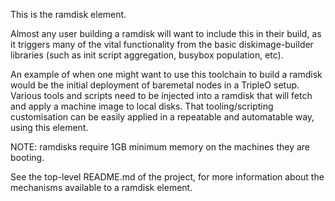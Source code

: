 This is the ramdisk element.

Almost any user building a ramdisk will want to include this in their build,
as it triggers many of the vital functionality from the basic diskimage-builder
libraries (such as init script aggregation, busybox population, etc).

An example of when one might want to use this toolchain to build a ramdisk would
be the initial deployment of baremetal nodes in a TripleO setup. Various tools
and scripts need to be injected into a ramdisk that will fetch and apply a
machine image to local disks. That tooling/scripting customisation can be
easily applied in a repeatable and automatable way, using this element.

NOTE: ramdisks require 1GB minimum memory on the machines they are booting.

See the top-level README.md of the project, for more information about the
mechanisms available to a ramdisk element.
